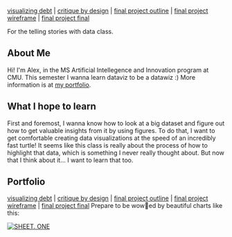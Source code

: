 [visualizing debt](https://alex7li.github.io/DataStories/visualizing-government-debt) | [critique by design](https://alex7li.github.io/DataStories/critique-by-design) | [final project outline](https://alex7li.github.io/DataStories/final-project-outline) | [final project wireframe](https://alex7li.github.io/DataStories/final-project-wireframe) | [final project final](https://alex7li.github.io/DataStories/final-project-final)

For the telling stories with data class.
## About Me

Hi! I'm Alex, in the MS Artificial Intellegence and Innovation program at CMU. This semester I wanna learn dataviz to be a datawiz :)
More information is at [my portfolio](https://alex7li.github.io/about).

## What I hope to learn

First and foremost, I wanna know how to look at a big dataset and figure out how to get valuable insights from it by using figures. To do that, I want to get comfortable creating data visualizations at the speed of an incredibly fast turtle! It seems like this class is really about the process of how to highlight that data, which is something I never really thought about. But now that I think about it... I want to learn that too.

## Portfolio

[visualizing debt](https://alex7li.github.io/DataStories/visualizing-government-debt) |
[critique by design](https://alex7li.github.io/DataStories/critique-by-design) |
[final project outline](https://alex7li.github.io/DataStories/final-project-outline) |
[final project wireframe](https://alex7li.github.io/DataStories/final-project-wireframe) |
[final project final](https://alex7li.github.io/DataStories/final-project-final)
Prepare to be wow🤯ed by beautiful charts like this:

<div class='tableauPlaceholder' id='viz1675270390098' style='position: relative'><noscript><a href='#'><img alt='SHEET. ONE ' src='https:&#47;&#47;public.tableau.com&#47;static&#47;images&#47;Ah&#47;AhaMybeautifulfirstworkbook_&#47;Sheet1&#47;1_rss.png' style='border: none' /></a></noscript><object class='tableauViz'  style='display:none;'><param name='host_url' value='https%3A%2F%2Fpublic.tableau.com%2F' /> <param name='embed_code_version' value='3' /> <param name='site_root' value='' /><param name='name' value='AhaMybeautifulfirstworkbook_&#47;Sheet1' /><param name='tabs' value='no' /><param name='toolbar' value='yes' /><param name='static_image' value='https:&#47;&#47;public.tableau.com&#47;static&#47;images&#47;Ah&#47;AhaMybeautifulfirstworkbook_&#47;Sheet1&#47;1.png' /> <param name='animate_transition' value='yes' /><param name='display_static_image' value='yes' /><param name='display_spinner' value='yes' /><param name='display_overlay' value='yes' /><param name='display_count' value='yes' /><param name='language' value='en-US' /></object></div>
<script type='text/javascript'>
const divElement = document.getElementById('viz1675270390098');
const vizElement = divElement.getElementsByTagName('object')[0];
vizElement.style.width='100%';
vizElement.style.height=(divElement.offsetWidth*0.75)+'px';
const scriptElement = document.createElement('script');
scriptElement.src = 'https://public.tableau.com/javascripts/api/viz_v1.js';
vizElement.parentNode.insertBefore(scriptElement, vizElement);
</script>
